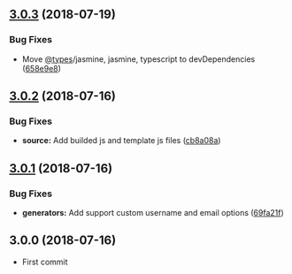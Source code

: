<a name="3.0.3"></a>
## [3.0.3](https://github.com/rucken/schematics/compare/3.0.2...3.0.3) (2018-07-19)


### Bug Fixes

* Move [@types](https://github.com/types)/jasmine, jasmine, typescript to devDependencies ([658e9e8](https://github.com/rucken/schematics/commit/658e9e8))



<a name="3.0.2"></a>
## [3.0.2](https://github.com/rucken/schematics/compare/3.0.1...3.0.2) (2018-07-16)


### Bug Fixes

* **source:** Add builded js and template js files ([cb8a08a](https://github.com/rucken/schematics/commit/cb8a08a))



<a name="3.0.1"></a>
## [3.0.1](https://github.com/rucken/schematics/compare/3.0.0...3.0.1) (2018-07-16)


### Bug Fixes

* **generators:** Add support custom username and email options ([69fa21f](https://github.com/rucken/schematics/commit/69fa21f))



<a name="3.0.0"></a>
## 3.0.0 (2018-07-16)

* First commit



